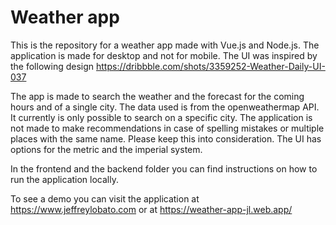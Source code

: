 # Weather app

This is the repository for a weather app made with Vue.js and Node.js. 
The application is made for desktop and not for mobile. 
The UI was inspired by the following design https://dribbble.com/shots/3359252-Weather-Daily-UI-037

The app is made to search the weather and the forecast for the coming hours and of a single city. 
The data used is from the openweathermap API. 
It currently is only possible to search on a specific city.
The application is not made to make recommendations in case of spelling mistakes or multiple places with the same name. 
Please keep this into consideration. 
The UI has options for the metric and the imperial system.

In the frontend and the backend folder you can find instructions on how to run the application locally.

To see a demo you can visit the application at https://www.jeffreylobato.com or at https://weather-app-jl.web.app/
